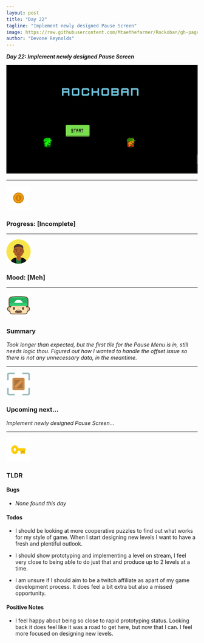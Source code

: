 ```yaml
---
layout: post
title: "Day 22"
tagline: "Implement newly designed Pause Screen"
image: https://raw.githubusercontent.com/Mtaethefarmer/Rockoban/gh-pages/assets/gifs/Day22.gif
author: "Devone Reynolds"
---
```


***Day 22: Implement newly designed Pause Screen***

![](https://raw.githubusercontent.com/Mtaethefarmer/Rockoban/gh-pages/assets/gifs/Day22.gif)

---
![](https://raw.githubusercontent.com/Mtaethefarmer/Rockoban/gh-pages/assets/icons/coin.png "coin") 
### **Progress: [Incomplete]**

---
![](https://raw.githubusercontent.com/Mtaethefarmer/Rockoban/gh-pages/assets/icons/mood/meh.png "great face") 
### **Mood: [Meh]**

---
![](https://raw.githubusercontent.com/Mtaethefarmer/Rockoban/gh-pages/assets/icons/face.png "face") 
### **Summary**
*Took longer than expected, but the first tile for the Pause Menu is in, still needs logic thou. Figured out how I wanted to handle the offset issue so there is not any unnecessary data, in the meantime.*

---
![](https://raw.githubusercontent.com/Mtaethefarmer/Rockoban/gh-pages/assets/icons/next_goal.png "crate") 
### **Upcoming next...**
*Implement newly designed Pause Screen...*

---
![](https://raw.githubusercontent.com/Mtaethefarmer/Rockoban/gh-pages/assets/icons/key.png "key") 
### **TLDR**

#### **Bugs**

* *None found this day*

#### **Todos**

* I should be looking at more cooperative puzzles to find out what works for my style of game. When I start designing new levels I want to have a fresh and plentiful outlook.

* I should show prototyping and implementing a level on stream, I feel very  close to being able to do just that and produce up to 2 levels at a time.

* I am unsure if I should aim to be a twitch affiliate as apart of my game  development process. It does feel a bit extra but also a missed opportunity.
    

#### **Positive Notes**

* I feel happy about being so close to rapid prototyping status. Looking back it does feel like it was a road to get here, but now that I can. I feel more focused on designing new levels.